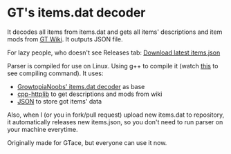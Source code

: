 # GT's items.dat decoder
It decodes all items from items.dat and gets all items' descriptions and item mods from [GT Wiki](https://growtopia.fandom.com/wiki/). It outputs JSON file.

For lazy people, who doesn't see Releases tab: [Download latest items.json](https://github.com/mar4ello6/itemsInfoBuilder/releases/download/latest/items.json)

Parser is compiled for use on Linux. Using g++ to compile it (watch [this](../main/source/.vscode/tasks.json) to see compiling command). It uses:
* [GrowtopiaNoobs' items.dat decoder](https://github.com/GrowtopiaNoobs/Growtopia_ItemsDecoder) as base
* [cpp-httplib](https://github.com/yhirose/cpp-httplib) to get descriptions and mods from wiki
* [JSON](https://github.com/nlohmann/json) to store got items' data

Also, when I (or you in fork/pull request) upload new items.dat to repository, it automatically releases new items.json, so you don't need to run parser on your machine everytime.

Originally made for GTace, but everyone can use it now.
